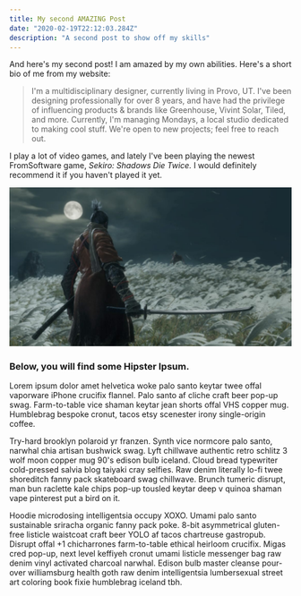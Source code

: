 ```yaml
---
title: My second AMAZING Post
date: "2020-02-19T22:12:03.284Z"
description: "A second post to show off my skills"
---
```


And here's my second post! I am amazed by my own abilities. Here's a short bio of me from my website:

>I'm a multidisciplinary designer, currently living in Provo, UT. I've been designing professionally for over 8 years, and have had the privilege of influencing products & brands like Greenhouse, Vivint Solar, Tiled, and more. Currently, I'm managing Mondays, a local studio dedicated to making cool stuff. We're open to new projects; feel free to reach out.

I play a lot of video games, and lately I've been playing the newest FromSoftware game, *Sekiro: Shadows Die Twice.* I would definitely recommend it if you haven't played it yet.

![Sekiro Screenshot](./sekiro.jpeg)

### Below, you will find some Hipster Ipsum.

Lorem ipsum dolor amet helvetica woke palo santo keytar twee offal vaporware iPhone crucifix flannel. Palo santo af cliche craft beer pop-up swag. Farm-to-table vice shaman keytar jean shorts offal VHS copper mug. Humblebrag bespoke cronut, tacos etsy scenester irony single-origin coffee.

Try-hard brooklyn polaroid yr franzen. Synth vice normcore palo santo, narwhal chia artisan bushwick swag. Lyft chillwave authentic retro schlitz 3 wolf moon copper mug 90's edison bulb iceland. Cloud bread typewriter cold-pressed salvia blog taiyaki cray selfies. Raw denim literally lo-fi twee shoreditch fanny pack skateboard swag chillwave. Brunch tumeric disrupt, man bun raclette kale chips pop-up tousled keytar deep v quinoa shaman vape pinterest put a bird on it.

Hoodie microdosing intelligentsia occupy XOXO. Umami palo santo sustainable sriracha organic fanny pack poke. 8-bit asymmetrical gluten-free listicle waistcoat craft beer YOLO af tacos chartreuse gastropub. Disrupt offal +1 chicharrones farm-to-table ethical heirloom crucifix. Migas cred pop-up, next level keffiyeh cronut umami listicle messenger bag raw denim vinyl activated charcoal narwhal. Edison bulb master cleanse pour-over williamsburg health goth raw denim intelligentsia lumbersexual street art coloring book fixie humblebrag iceland tbh.

